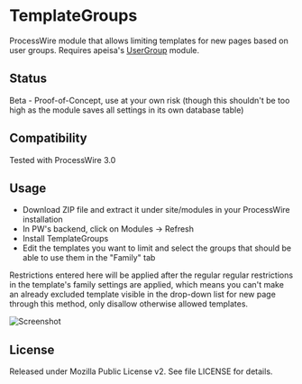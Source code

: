 # TemplateGroups
ProcessWire module that allows limiting templates for new pages based on user groups. Requires apeisa's [UserGroup](https://github.com/apeisa/UserGroups) module.

## Status

Beta - Proof-of-Concept, use at your own risk (though this shouldn't be too high as the module saves all settings in its own database table)

## Compatibility

Tested with ProcessWire 3.0

## Usage

- Download ZIP file and extract it under site/modules in your ProcessWire installation
- In PW's backend, click on Modules -> Refresh
- Install TemplateGroups
- Edit the templates you want to limit and select the groups that should be able to use them in the "Family" tab
 
Restrictions entered here will be applied after the regular regular restrictions in the template's family settings are applied, which means you can't make an already excluded template visible in the drop-down list for new page through this method, only disallow otherwise allowed templates.

![Screenshot](https://bitpoet.github.io/img/template-groups.png)

## License

Released under Mozilla Public License v2. See file LICENSE for details.
